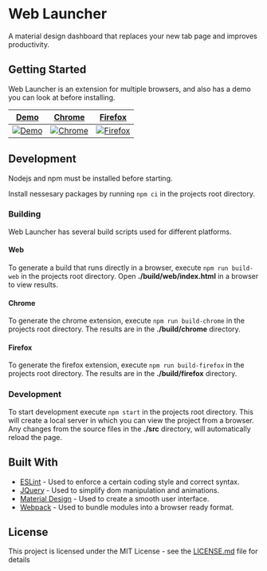 # Web Launcher

A material design dashboard that replaces your new tab page and improves productivity.

## Getting Started

Web Launcher is an extension for multiple browsers, and also has a demo you can look at before installing.

| [Demo](https://jwr12135.github.io/web-launcher/) | [Chrome](https://chrome.google.com/webstore/detail/web-launcher/akomlegpokabommpdjfmhnbdcnaefmdo/) | [Firefox](https://addons.mozilla.org/en-US/firefox/addon/weblauncher/) |
| :------------: | :------------: | :------------: |
| [![Demo](https://raw.githubusercontent.com/jwr12135/web-launcher/master/assets/icons/128.png "Demo")](https://jwr12135.github.io/web-launcher/ "Demo") | [![Chrome](https://raw.githubusercontent.com/jwr12135/web-launcher/master/assets/chrome.png "Chrome")](https://chrome.google.com/webstore/detail/web-launcher/akomlegpokabommpdjfmhnbdcnaefmdo/ "Chrome") | [![Firefox](https://raw.githubusercontent.com/jwr12135/web-launcher/master/assets/firefox.png "Firefox")](https://addons.mozilla.org/en-US/firefox/addon/weblauncher/ "Firefox") |

## Development

Nodejs and npm must be installed before starting.

Install nessesary packages by running `npm ci` in the projects root directory.

### Building

Web Launcher has several build scripts used for different platforms.

#### Web

To generate a build that runs directly in a browser, execute `npm run build-web` in the projects root directory.
Open **./build/web/index.html** in a browser to view results.

#### Chrome

To generate the chrome extension, execute `npm run build-chrome` in the projects root directory.
The results are in the **./build/chrome** directory.

#### Firefox

To generate the firefox extension, execute `npm run build-firefox` in the projects root directory.
The results are in the **./build/firefox** directory.

### Development

To start development execute `npm start` in the projects root directory. This will create a local server in which you can view the project from a browser. Any changes from the source files in the **./src** directory, will automatically reload the page.

## Built With

* [ESLint](https://eslint.org/) - Used to enforce a certain coding style and correct syntax.
* [JQuery](https://jquery.com/) - Used to simplify dom manipulation and animations.
* [Material Design](https://material.io/) - Used to create a smooth user interface.
* [Webpack](https://webpack.js.org/) - Used to bundle modules into a browser ready format.

## License

This project is licensed under the MIT License - see the [LICENSE.md](LICENSE.md) file for details

